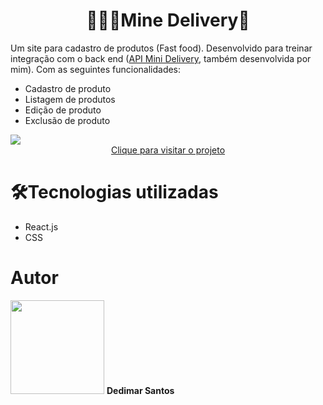 <h1 align="center">👨🏿‍💻Mine Delivery🍔</h1>

Um site para cadastro de produtos (Fast food). Desenvolvido para treinar integração com o back end (<a href="https://github.com/Dedimar-dev/Mini-Delivery">API Mini Delivery</a>, também desenvolvida por mim). Com as seguintes funcionalidades:

- Cadastro de produto
- Listagem de produtos
- Edição de produto
- Exclusão de produto


<img src="https://user-images.githubusercontent.com/85937748/150852567-7ca0ca09-9753-4391-bd0a-4750aa797c8d.png"/>

<div align="center">
  <a href="https://mini-delivery.netlify.app/">Clique para visitar o projeto</a>
</div>

# 🛠️Tecnologias utilizadas
 - React.js
 - CSS

# Autor
<img src="https://user-images.githubusercontent.com/85937748/150689406-ad12d7cb-f044-4f7a-9f26-8e48f74c018c.jpg" width="150"/>
<b>Dedimar Santos</b>

